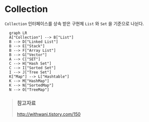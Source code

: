 
# Collection

`Collection` 인터페이스를 상속 받은 구현체 `List` 와 `Set` 을 기준으로 나뉜다.

```mermaid
  graph LR
  A["Collection"] --> B["List"]
  B --> D["Linked List"]
  B --> E["Stack"]
  B --> F["Array List"]
  B --> G["Vector"]
  A --> C["SET"]
  C --> H["Hash Set"]
  C --> I["Sorted Set"]
  I --> J["Tree Set"]
  K["Map"] --> L["Hashtable"]
  K --> M["HashMap"]
  K --> N["SortedMap"]
  N --> O["TreeMap"]
```

> ### 참고자료
> <http://withwani.tistory.com/150>
